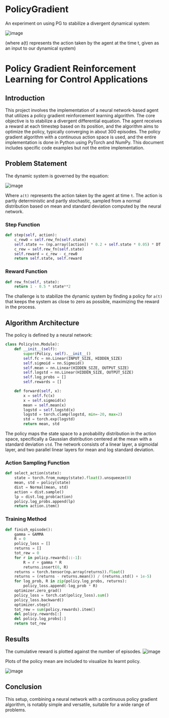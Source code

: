 # PolicyGradient
An experiment on using PG to stabilize a divergent dynamical system:

![image](https://github.com/BoccheseGiacomo/PolicyGradient/assets/104854120/c2baef06-a3ea-4215-acc8-4af3be6a6757)

(where a(t) represents the action taken by the agent at the time t, given as an input to our dynamical system)


# Policy Gradient Reinforcement Learning for Control Applications

## Introduction
This project involves the implementation of a neural network-based agent that utilizes a policy gradient reinforcement learning algorithm. The core objective is to stabilize a divergent differential equation. The agent receives a reward at each timestep based on its position, and the algorithm aims to optimize the policy, typically converging in about 300 episodes. The policy gradient algorithm with a continuous action space is used, and the entire implementation is done in Python using PyTorch and NumPy. This document includes specific code examples but not the entire implementation.

## Problem Statement
The dynamic system is governed by the equation:

![image](https://github.com/BoccheseGiacomo/PolicyGradient/assets/104854120/c2baef06-a3ea-4215-acc8-4af3be6a6757)

Where `a(t)` represents the action taken by the agent at time `t`. The action is partly deterministic and partly stochastic, sampled from a normal distribution based on mean and standard deviation computed by the neural network.

### Step Function
```python
def step(self, action):
    c_rew0 = self.rew_fn(self.state)
    self.state += (np.array([action]) * 0.2 + self.state * 0.05) * DT
    c_rew = self.rew_fn(self.state)
    self.reward = c_rew - c_rew0
    return self.state, self.reward
```

### Reward Function
```python
def rew_fn(self, state):
    return 1 - 0.5 * state**2
```

The challenge is to stabilize the dynamic system by finding a policy for `a(t)` that keeps the system as close to zero as possible, maximizing the reward in the process.

## Algorithm Architecture
The policy is defined by a neural network:

```python
class Policy(nn.Module):
    def __init__(self):
        super(Policy, self).__init__()
        self.fc = nn.Linear(INPUT_SIZE, HIDDEN_SIZE)
        self.sigmoid = nn.Sigmoid()
        self.mean = nn.Linear(HIDDEN_SIZE, OUTPUT_SIZE)
        self.logstd = nn.Linear(HIDDEN_SIZE, OUTPUT_SIZE)
        self.log_probs = []
        self.rewards = []

    def forward(self, x):
        x = self.fc(x)
        x = self.sigmoid(x)
        mean = self.mean(x)
        logstd = self.logstd(x)
        logstd = torch.clamp(logstd, min=-20, max=2)
        std = torch.exp(logstd)
        return mean, std
```

The policy maps the state space to a probability distribution in the action space, specifically a Gaussian distribution centered at the mean with a standard deviation `std`. The network consists of a linear layer, a sigmoidal layer, and two parallel linear layers for mean and log standard deviation.

### Action Sampling Function
```python
def select_action(state):
    state = torch.from_numpy(state).float().unsqueeze(0)
    mean, std = policy(state)
    dist = Normal(mean, std)
    action = dist.sample()
    lp = dist.log_prob(action)
    policy.log_probs.append(lp)
    return action.item()
```

### Training Method
```python
def finish_episode():
    gamma = GAMMA
    R = 0
    policy_loss = []
    returns = []
    tot_rew = 0
    for r in policy.rewards[::-1]:
        R = r + gamma * R
        returns.insert(0, R)
    returns = torch.tensor(np.array(returns)).float()
    returns = (returns - returns.mean()) / (returns.std() + 1e-5)
    for log_prob, R in zip(policy.log_probs, returns):
        policy_loss.append(-log_prob * R)
    optimizer.zero_grad()
    policy_loss = torch.cat(policy_loss).sum()
    policy_loss.backward()
    optimizer.step()
    tot_rew = sum(policy.rewards).item()
    del policy.rewards[:]
    del policy.log_probs[:]
    return tot_rew
```

## Results
The cumulative reward is plotted against the number of episodes.
![image](https://github.com/BoccheseGiacomo/PolicyGradient/assets/104854120/8feda28d-8a8a-4bbe-b9f5-7aa4ffb8b41c)




Plots of the policy mean are included to visualize its learnt policy.

![image](https://github.com/BoccheseGiacomo/PolicyGradient/assets/104854120/9a5c411e-cf35-4ef1-9790-49fe421e5cc5)


## Conclusion
This setup, combining a neural network with a continuous policy gradient algorithm, is notably simple and versatile, suitable for a wide range of problems.
